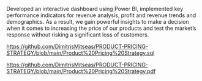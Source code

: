 Developed an interactive dashboard using Power BI, implemented key performance indicators for revenue analysis, profit and revenue trends and demographics. As a result, we gain powerful insights to make a decision when it comes to increasing the price of our products and test the market’s response without risking a significant loss of customers.

https://github.com/DimitrisMitseas/PRODUCT-PRICING-STRATEGY/blob/main/Product%20Pricing%20Strategy.sql

https://github.com/DimitrisMitseas/PRODUCT-PRICING-STRATEGY/blob/main/Product%20Pricing%20Strategy.pdf
